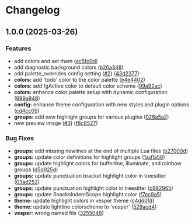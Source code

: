 # Changelog

## 1.0.0 (2025-03-26)


### Features

* add colors and set them ([ec5fd0d](https://github.com/PunGrumpy/vesper.nvim/commit/ec5fd0d5332fe2038e8d65cfe58203bd873ee787))
* add diagnostic background colors ([b26a348](https://github.com/PunGrumpy/vesper.nvim/commit/b26a348293cc6a16941f6429e3a20de58a584170))
* add palette_overrides config setting ([#2](https://github.com/PunGrumpy/vesper.nvim/issues/2)) ([43d2377](https://github.com/PunGrumpy/vesper.nvim/commit/43d2377f43a228a99429d691050d3f4879855d14))
* **colors:** add 'todo' color to the color palette ([e4e4402](https://github.com/PunGrumpy/vesper.nvim/commit/e4e4402c3f7d190184e5c1169ecdafafb61f44d8))
* **colors:** add fgActive color to default color scheme ([99a92ac](https://github.com/PunGrumpy/vesper.nvim/commit/99a92acdbc5be80e76200d118f9fda447dc72817))
* **colors:** enhance color palette setup with dynamic configuration ([699a948](https://github.com/PunGrumpy/vesper.nvim/commit/699a9488f7649eef113fdb0106d80b3a624fd93c))
* **config:** enhance theme configuration with new styles and plugin options ([cd4cc05](https://github.com/PunGrumpy/vesper.nvim/commit/cd4cc0596a9ceca797063af4e7a809d7a66cac14))
* **groups:** add new highlight groups for various plugins ([026a5a2](https://github.com/PunGrumpy/vesper.nvim/commit/026a5a2445bea30ea29a826ea4cef657acfca919))
* new preview image ([#3](https://github.com/PunGrumpy/vesper.nvim/issues/3)) ([f8c8527](https://github.com/PunGrumpy/vesper.nvim/commit/f8c85278593d08edb2f625cae50e7ce5d50af2d0))


### Bug Fixes

* **groups:** add missing newlines at the end of multiple Lua files ([b27000d](https://github.com/PunGrumpy/vesper.nvim/commit/b27000dc2e3732362b6e0a6b4d606aafd79a004e))
* **groups:** update color definitions for highlight groups ([1ad1a56](https://github.com/PunGrumpy/vesper.nvim/commit/1ad1a56e3a470a90f41bdfe6cd822fe6739f6dfb))
* **groups:** update highlight colors for bufferline, illuminate, and rainbow groups ([d5d925d](https://github.com/PunGrumpy/vesper.nvim/commit/d5d925d6cd29dbef4ee5b60983fb0031358f9359))
* **groups:** update punctuation bracket highlight color in treesitter ([03ad252](https://github.com/PunGrumpy/vesper.nvim/commit/03ad252ae2a442bc4ea522e312931a0b3c2c3b0f))
* **groups:** update punctuation highlight color in treesitter ([c982965](https://github.com/PunGrumpy/vesper.nvim/commit/c9829659d49403c9be1955697c3bdb1a6c04b029))
* **groups:** update SnacksIndentScope highlight color ([f7ec9a5](https://github.com/PunGrumpy/vesper.nvim/commit/f7ec9a5dbfdd62d53d4d8dcc76f3b1ee5128b946))
* **theme:** update highlight colors in vesper theme ([c4dd0fd](https://github.com/PunGrumpy/vesper.nvim/commit/c4dd0fd34fff5b5f4ae6f5ea3b5532b0f9c70d97))
* **theme:** update lightline colorscheme to 'vesper' ([529acd4](https://github.com/PunGrumpy/vesper.nvim/commit/529acd45cf250ee3b8354f725608d3eae71daeda))
* **vesper:** wrong named file ([3255048](https://github.com/PunGrumpy/vesper.nvim/commit/32550484ad07c42ba3031841f93e37e8f83c1557))
